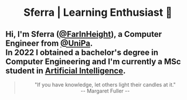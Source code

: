 <h1 align="center"> Sferra | Learning Enthusiast 🧠 </h1>

Hi, I'm Sferra ([@FarInHeight](https://github.com/FarInHeight/)), a Computer Engineer from [@UniPa](https://www.unipa.it/). <br>
In 2022 I obtained a bachelor's degree in Computer Engineering and I'm currently a MSc student in [Artificial Intelligence](https://offertaformativa.unipa.it/offweb/public/corso/visualizzaCurriculum.seam?oidCurriculum=21386). <br>
---
> <div align="center"> "If you have knowledge, let others light their candles at it." <br> -- Margaret Fuller --</div>
